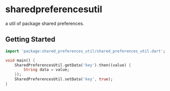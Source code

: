 # sharedpreferencesutil

a util of package shared preferences.

## Getting Started

```dart
import 'package:shared_preferences_util/shared_preferences_util.dart';

void main() {
    SharedPreferencesUtil.getData('key').then((value) {
        String data = value;
    });
    SharedPreferencesUtil.setData('key', true);
}
```

